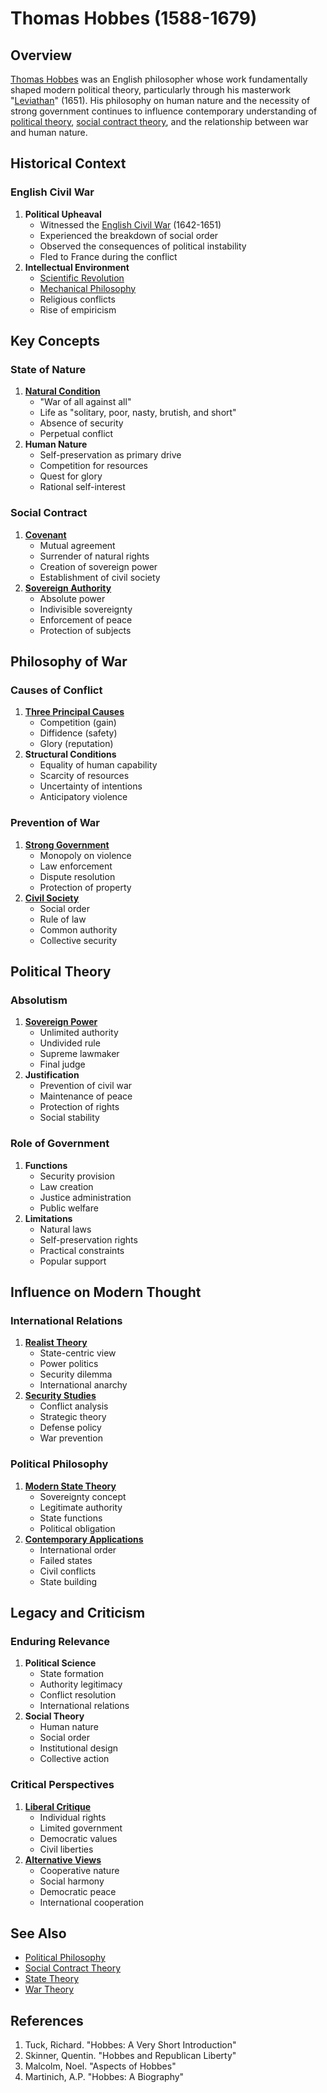# Thomas Hobbes (1588-1679)

## Overview

[Thomas Hobbes](THOMAS_HOBBES.md) was an English philosopher whose work fundamentally shaped modern political theory, particularly through his masterwork "[Leviathan](../../joes_notes/LEVIATHAN.md)" (1651). His philosophy on human nature and the necessity of strong government continues to influence contemporary understanding of [political theory](../../joes_notes/POLITICAL_THEORY.md), [social contract theory](../../joes_notes/SOCIAL_CONTRACT_THEORY.md), and the relationship between war and human nature.

## Historical Context

### English Civil War

1. **Political Upheaval**
   * Witnessed the [English Civil War](../../joes_notes/ENGLISH_CIVIL_WAR.md) (1642-1651)
   * Experienced the breakdown of social order
   * Observed the consequences of political instability
   * Fled to France during the conflict
2. **Intellectual Environment**
   * [Scientific Revolution](../../joes_notes/SCIENTIFIC_REVOLUTION.md)
   * [Mechanical Philosophy](../../joes_notes/MECHANICAL_PHILOSOPHY.md)
   * Religious conflicts
   * Rise of empiricism

## Key Concepts

### State of Nature

1. [**Natural Condition**](../../joes_notes/STATE_OF_NATURE.md)
   * "War of all against all"
   * Life as "solitary, poor, nasty, brutish, and short"
   * Absence of security
   * Perpetual conflict
2. **Human Nature**
   * Self-preservation as primary drive
   * Competition for resources
   * Quest for glory
   * Rational self-interest

### Social Contract

1. [**Covenant**](../../joes_notes/SOCIAL_COVENANT.md)
   * Mutual agreement
   * Surrender of natural rights
   * Creation of sovereign power
   * Establishment of civil society
2. [**Sovereign Authority**](../../joes_notes/SOVEREIGN_AUTHORITY.md)
   * Absolute power
   * Indivisible sovereignty
   * Enforcement of peace
   * Protection of subjects

## Philosophy of War

### Causes of Conflict

1. [**Three Principal Causes**](../../joes_notes/HOBBESIAN_CAUSES_OF_WAR.md)
   * Competition (gain)
   * Diffidence (safety)
   * Glory (reputation)
2. **Structural Conditions**
   * Equality of human capability
   * Scarcity of resources
   * Uncertainty of intentions
   * Anticipatory violence

### Prevention of War

1. [**Strong Government**](../../joes_notes/STRONG_GOVERNMENT.md)
   * Monopoly on violence
   * Law enforcement
   * Dispute resolution
   * Protection of property
2. [**Civil Society**](../../joes_notes/CIVIL_SOCIETY.md)
   * Social order
   * Rule of law
   * Common authority
   * Collective security

## Political Theory

### Absolutism

1. [**Sovereign Power**](../../joes_notes/SOVEREIGN_POWER.md)
   * Unlimited authority
   * Undivided rule
   * Supreme lawmaker
   * Final judge
2. **Justification**
   * Prevention of civil war
   * Maintenance of peace
   * Protection of rights
   * Social stability

### Role of Government

1. **Functions**
   * Security provision
   * Law creation
   * Justice administration
   * Public welfare
2. **Limitations**
   * Natural laws
   * Self-preservation rights
   * Practical constraints
   * Popular support

## Influence on Modern Thought

### International Relations

1. [**Realist Theory**](../../joes_notes/REALIST_THEORY.md)
   * State-centric view
   * Power politics
   * Security dilemma
   * International anarchy
2. [**Security Studies**](../../joes_notes/SECURITY_STUDIES.md)
   * Conflict analysis
   * Strategic theory
   * Defense policy
   * War prevention

### Political Philosophy

1. [**Modern State Theory**](../../joes_notes/MODERN_STATE_THEORY.md)
   * Sovereignty concept
   * Legitimate authority
   * State functions
   * Political obligation
2. [**Contemporary Applications**](../../joes_notes/CONTEMPORARY_HOBBES.md)
   * International order
   * Failed states
   * Civil conflicts
   * State building

## Legacy and Criticism

### Enduring Relevance

1. **Political Science**
   * State formation
   * Authority legitimacy
   * Conflict resolution
   * International relations
2. **Social Theory**
   * Human nature
   * Social order
   * Institutional design
   * Collective action

### Critical Perspectives

1. [**Liberal Critique**](../../joes_notes/LIBERAL_CRITIQUE.md)
   * Individual rights
   * Limited government
   * Democratic values
   * Civil liberties
2. [**Alternative Views**](../../joes_notes/ALTERNATIVE_STATE_THEORIES.md)
   * Cooperative nature
   * Social harmony
   * Democratic peace
   * International cooperation

## See Also

* [Political Philosophy](../../joes_notes/POLITICAL_PHILOSOPHY.md)
* [Social Contract Theory](../../joes_notes/SOCIAL_CONTRACT_THEORY.md)
* [State Theory](../../joes_notes/STATE_THEORY.md)
* [War Theory](../../joes_notes/WAR_THEORY.md)

## References

1. Tuck, Richard. "Hobbes: A Very Short Introduction"
2. Skinner, Quentin. "Hobbes and Republican Liberty"
3. Malcolm, Noel. "Aspects of Hobbes"
4. Martinich, A.P. "Hobbes: A Biography"
